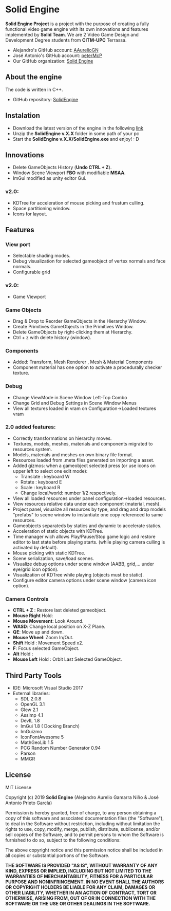 # Solid Engine

**Solid Engine Project** is a project with the purpose of creating a fully functional video game engine with its own innovations and features implemented by **Solid Team**. We are 2  Video Game Design and Development Degree students from **CITM-UPC** Terrassa.  

- Alejandro's GitHub account: [AAurelioGN](https://github.com/alejandro61299)
- José Antonio's GitHub account: [peterMcP](https://github.com/peterMcP)
- Our GitHub organization: [Solid Engine](https://github.com/SOLID-TEAM/SOLID_ENGINE)

## About the engine

The code is written in C++.

- GitHub repository: [SolidEngine](https://github.com/SOLID-TEAM/SOLID_ENGINE)

## Instalation

- Download the latest version of the engine in the following [link](https://github.com/SOLID-TEAM/SOLID_ENGINE/releases)
- Unzip the **SolidEngine v.X.X** folder in some path of your pc 
- Start the **SolidEngine v.X.X/SolidEngine.exe** and enjoy! : D
## Innovations

- Delete GameObjects History (**Undo CTRL + Z**).
- Window Scene Viewport **FBO** with modifiable **MSAA**.
- ImGui modified as unity editor Gui.

### v2.0:
- KDTree for acceleration of mouse picking and frustum culling.
- Space partitioning window.
- Icons for layout.

## Features

### View port
- Selectable shading modes.
- Debug visualization for selected gameobject of vertex normals and face normals.
- Configurable grid
### v2.0:
- Game Viewport

### Game Objects
- Drag & Drop to Reorder GameObjects in the Hierarchy Window.
- Create Primitives GameObjects in the Primitives Window.
- Delete GameObjects by right-clicking them at Hierarchy.
- Ctrl + z with delete history (window).
### Components
- Added: Transform, Mesh Renderer , Mesh & Material Components
- Component material has one option to activate a procedurally checker texture.
 
### Debug
- Change ViewMode in Scene Window Left-Top Combo 
- Change Grid and Debug Settings in Scene Window Menus
- View all textures loaded in vram on Configuration->Loaded textures vram

### 2.0 added features:
- Correctly transformations on hierarchy moves.
- Textures, models, meshes, materials and components migrated to resources system.
- Models, materials and meshes on own binary file format.
- Resources loaded from .meta files generated on importing a asset.
- Added gizmos: when a gameobject selected press (or use icons on upper left to select one edit mode):
	- Translate : keyboard W
	- Rotate : keyboard E
	- Scale : keyboard R
	- Change local/world: number 1/2 respectively.
- View all loaded resources under panel configuration->loaded resources.
- View resources relative data under each component (material, mesh).
- Project panel, visualize all resources by type, and drag and drop models "prefabs" to scene window to instantiate one copy referenced to same resources.
- Gameobjects separateds by statics and dynamic to accelerate statics.
- Acceleration of static objects with KDTree.
- Time manager wich allows Play/Pause/Stop game logic and restore editor to last state before playing starts. (while playing camera culling is activated by default).
- Mouse picking with static KDTree.
- Scene serialization, save/load scenes.
- Visualize debug options under scene window (AABB, grid,... under eye/grid icon option).
- Visualization of KDTree while playing (objects must be static).
- Configure editor camera options under scene window (camera icon option).

### Camera Controls

- **CTRL + Z** : Restore last deleted gameobject.
- **Mouse Right** Hold: 
- **Mouse Movement**: Look Around.
- **WASD**: Change local position on X-Z Plane.
- **QE**: Move up and down.
- **Mouse Wheel**: Zoom In/Out.
- **Shift** Hold : Movement Speed x2.
- **F**: Focus selected GameObject.
- **Alt** Hold :
- **Mouse Left** Hold : Orbit Last Selected GameObject.

## Third Party Tools

- IDE: Microsoft Visual Studio 2017
- External libraries: 
	- SDL 2.0.8
	- OpenGL 3.1
	- Glew 2.1
	- Assimp 4.1
	- DevIL 1.8
	- ImGui 1.8 ( Docking Branch)
	- ImGuizmo 
	- IconFontAwesome 5
	- MathGeoLib 1.5
	- PCG Random Number Generator 0.94
	- Parson
	- MMGR

## License

MIT License

Copyright (c) 2019 **Solid Engine** (Alejandro Aurelio Gamarra Niño & José Antonio Prieto García)

Permission is hereby granted, free of charge, to any person obtaining a copy
of this software and associated documentation files (the "Software"), to deal
in the Software without restriction, including without limitation the rights
to use, copy, modify, merge, publish, distribute, sublicense, and/or sell
copies of the Software, and to permit persons to whom the Software is
furnished to do so, subject to the following conditions:

The above copyright notice and this permission notice shall be included in all
copies or substantial portions of the Software.

**THE SOFTWARE IS PROVIDED "AS IS", WITHOUT WARRANTY OF ANY KIND, EXPRESS OR
IMPLIED, INCLUDING BUT NOT LIMITED TO THE WARRANTIES OF MERCHANTABILITY,
FITNESS FOR A PARTICULAR PURPOSE AND NONINFRINGEMENT. IN NO EVENT SHALL THE
AUTHORS OR COPYRIGHT HOLDERS BE LIABLE FOR ANY CLAIM, DAMAGES OR OTHER
LIABILITY, WHETHER IN AN ACTION OF CONTRACT, TORT OR OTHERWISE, ARISING FROM,
OUT OF OR IN CONNECTION WITH THE SOFTWARE OR THE USE OR OTHER DEALINGS IN THE
SOFTWARE.**
